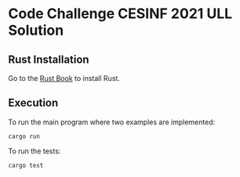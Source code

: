 # Code Challenge CESINF 2021 ULL Solution

## Rust Installation

Go to the [Rust Book](https://doc.rust-lang.org/stable/book/ch01-01-installation.html) to install Rust.

## Execution

To run the main program where two examples are implemented:

```
cargo run
``` 

To run the tests:

```
cargo test
```
